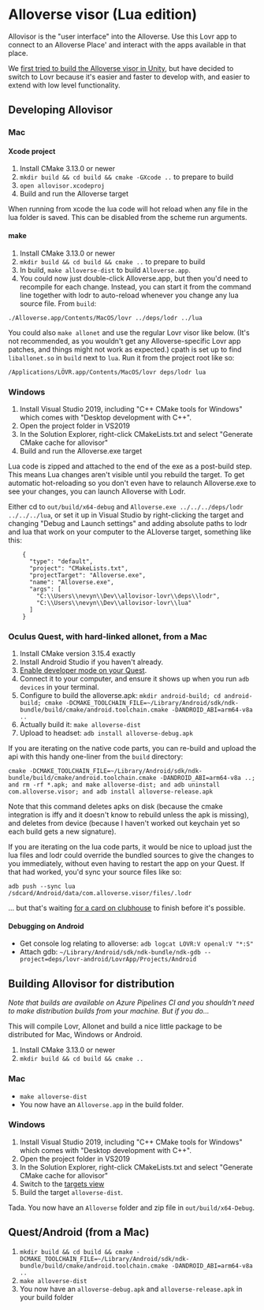 # Alloverse visor (Lua edition)

Allovisor is the "user interface" into the Alloverse. Use this Lovr app to connect to an Alloverse Place' and interact with the apps available in that place.

We [first tried to build the Alloverse visor in Unity](https://github.com/alloverse/allovisor-unity),
but have decided to switch to Lovr because it's easier and faster to develop
with, and easier to extend with low level functionality.

## Developing Allovisor

### Mac

#### Xcode project

1. Install CMake 3.13.0 or newer
2. `mkdir build && cd build && cmake -GXcode ..` to prepare to build
3. `open allovisor.xcodeproj`
4. Build and run the Alloverse target

When running from xcode the lua code will hot reload when any file in the lua folder is saved. This can be disabled from the scheme run arguments. 

#### make

1. Install CMake 3.13.0 or newer
2. `mkdir build && cd build && cmake ..` to prepare to build
3. In build, `make alloverse-dist` to build `Alloverse.app`.
4. You could now just double-click Alloverse.app, but then you'd need to recompile
   for each change. Instead, you can start it from the command line together with
   lodr to auto-reload whenever you change any lua source file. From `build`:

`./Alloverse.app/Contents/MacOS/lovr ../deps/lodr ../lua`

You could also `make allonet` and use the regular Lovr visor like below. (It's not
recommended, as you wouldn't get any Alloverse-specific Lovr app patches, and things
might not work as expected.) cpath is set up to find
`liballonet.so` in `build` next to `lua`. Run it from the project root like so:

`/Applications/LÖVR.app/Contents/MacOS/lovr deps/lodr lua`

### Windows

1. Install Visual Studio 2019, including "C++ CMake tools for Windows" which comes with "Desktop development with C++".
2. Open the project folder in VS2019
3. In the Solution Explorer, right-click CMakeLists.txt and select "Generate CMake cache for allovisor"
4. Build and run the Alloverse.exe target

Lua code is zipped and attached to the end of the exe as a post-build step. This means Lua changes aren't
visible until you rebuild the target. To get automatic hot-reloading so you don't even have to relaunch
Alloverse.exe to see your changes, you can launch Alloverse with Lodr.

Either cd to `out/build/x64-debug` and `Alloverse.exe ../../../deps/lodr ../../../lua`, or set it up
in Visual Studio by right-clicking the target and changing "Debug and Launch settings" and adding
absolute paths to lodr and lua that work on your computer to the ALloverse target, something like this:

```
    {
      "type": "default",
      "project": "CMakeLists.txt",
      "projectTarget": "Alloverse.exe",
      "name": "Alloverse.exe",
      "args": [
        "C:\\Users\\nevyn\\Dev\\allovisor-lovr\\deps\\lodr",
        "C:\\Users\\nevyn\\Dev\\allovisor-lovr\\lua"
      ]
    }
```

### Oculus Quest, with hard-linked allonet, from a Mac

1. Install CMake version 3.15.4 exactly
2. Install Android Studio if you haven't already.
3. [Enable developer mode on your Quest](https://developer.oculus.com/documentation/quest/latest/concepts/mobile-device-setup-quest/).
4. Connect it to your computer, and ensure it shows up when you run `adb devices` in your terminal.
5. Configure to build the alloverse.apk: `mkdir android-build; cd android-build; cmake -DCMAKE_TOOLCHAIN_FILE=~/Library/Android/sdk/ndk-bundle/build/cmake/android.toolchain.cmake -DANDROID_ABI=arm64-v8a ..`
6. Actually build it: `make alloverse-dist`
7. Upload to headset: `adb install alloverse-debug.apk`

If you are iterating on the native code parts, you can re-build and upload the api with this handy one-liner
from the `build` directory:

`cmake -DCMAKE_TOOLCHAIN_FILE=~/Library/Android/sdk/ndk-bundle/build/cmake/android.toolchain.cmake -DANDROID_ABI=arm64-v8a ..; and rm -rf *.apk; and make alloverse-dist; and adb uninstall com.alloverse.visor; and adb install alloverse-release.apk`

Note that this command deletes apks on disk (because the cmake integration is iffy and it doesn't know
to rebuild unless the apk is missing), and deletes from device (because I haven't worked out keychain yet
so each build gets a new signature).

If you are iterating on the lua code parts, it would be nice to upload just the lua files and
lodr could override the bundled sources to give the changes to you immediately, without even
having to restart the app on your Quest. If that had worked, you'd sync your source files like so:

`adb push --sync lua /sdcard/Android/data/com.alloverse.visor/files/.lodr`

... but that's waiting [for a card on clubhouse](https://app.clubhouse.io/alloverse/story/168/get-lodr-to-work-on-android-for-custom-alloverse-debug-apk)
to finish before it's possible.

#### Debugging on Android

* Get console log relating to alloverse: `adb logcat LOVR:V openal:V "*:S"`
* Attach gdb: `~/Library/Android/sdk/ndk-bundle/ndk-gdb --project=deps/lovr-android/LovrApp/Projects/Android`

## Building Allovisor for distribution

_Note that builds are available on Azure Pipelines CI and you shouldn't need to make distribution builds from your machine. But if you do..._

This will compile Lovr, Allonet and build a nice little package to be distributed
for Mac, Windows or Android.

1. Install CMake 3.13.0 or newer
2. `mkdir build && cd build && cmake ..`

### Mac

- `make alloverse-dist`
- You now have an `Alloverse.app` in the build folder.

### Windows

1. Install Visual Studio 2019, including "C++ CMake tools for Windows" which comes with "Desktop development with C++".
2. Open the project folder in VS2019
3. In the Solution Explorer, right-click CMakeLists.txt and select "Generate CMake cache for allovisor"
4. Switch to the [targets view](https://docs.microsoft.com/en-us/cpp/build/cmake-projects-in-visual-studio?view=vs-2019#ide-integration)
5. Build the target `alloverse-dist`.

Tada. You now have an `Alloverse` folder and zip file in `out/build/x64-Debug`.

## Quest/Android (from a Mac)

1. `mkdir build && cd build && cmake -DCMAKE_TOOLCHAIN_FILE=~/Library/Android/sdk/ndk-bundle/build/cmake/android.toolchain.cmake -DANDROID_ABI=arm64-v8a ..`
2. `make alloverse-dist`
3. You now have an `alloverse-debug.apk` and `alloverse-release.apk` in your build folder
